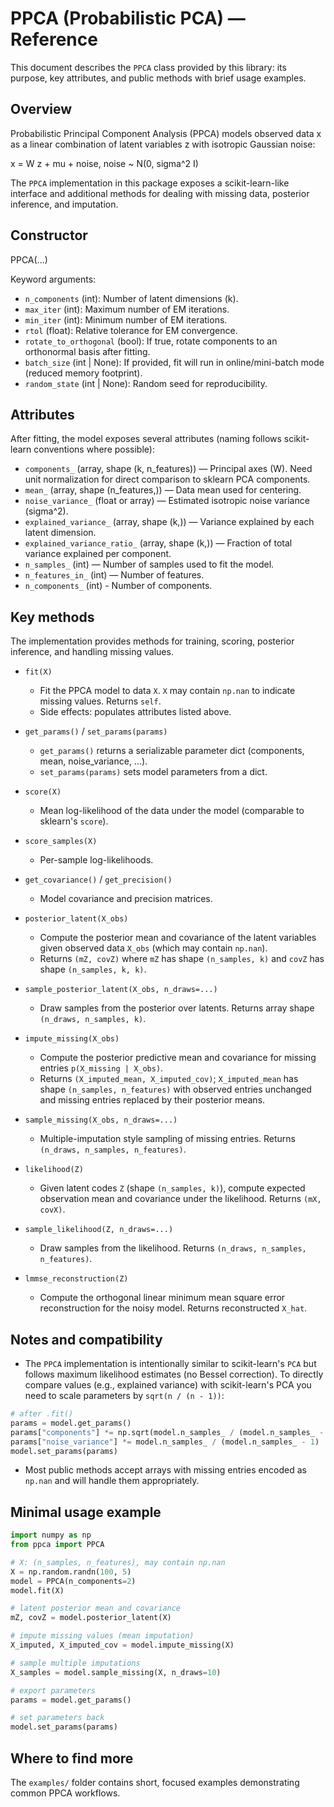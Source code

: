 # PPCA (Probabilistic PCA) — Reference

This document describes the `PPCA` class provided by this library: its purpose, key attributes, and public methods with brief usage examples.

## Overview

Probabilistic Principal Component Analysis (PPCA) models observed data x as a linear combination of latent variables z with isotropic Gaussian noise:

x = W z + mu + noise,  noise ~ N(0, sigma^2 I)

The `PPCA` implementation in this package exposes a scikit-learn-like interface and additional methods for dealing with missing data, posterior inference, and imputation.

## Constructor

PPCA(...)

Keyword arguments:

- `n_components` (int): Number of latent dimensions (k).
- `max_iter` (int): Maximum number of EM iterations.
- `min_iter` (int): Minimum number of EM iterations.
- `rtol` (float): Relative tolerance for EM convergence.
- `rotate_to_orthogonal` (bool): If true, rotate components to an orthonormal basis after fitting.
- `batch_size` (int | None): If provided, fit will run in online/mini-batch mode (reduced memory footprint).
- `random_state` (int | None): Random seed for reproducibility.

## Attributes

After fitting, the model exposes several attributes (naming follows scikit-learn conventions where possible):

- `components_` (array, shape (k, n_features)) — Principal axes (W). Need unit normalization for direct comparison to sklearn PCA components.
- `mean_` (array, shape (n_features,)) — Data mean used for centering.
- `noise_variance_` (float or array) — Estimated isotropic noise variance (sigma^2).
- `explained_variance_` (array, shape (k,)) — Variance explained by each latent dimension.
- `explained_variance_ratio_` (array, shape (k,)) — Fraction of total variance explained per component.
- `n_samples_` (int) — Number of samples used to fit the model.
- `n_features_in_` (int) — Number of features.
- `n_components_` (int) - Number of components.

## Key methods

The implementation provides methods for training, scoring, posterior inference, and handling missing values.

- `fit(X)`
  - Fit the PPCA model to data `X`. `X` may contain `np.nan` to indicate missing values. Returns `self`.
  - Side effects: populates attributes listed above.

- `get_params()` / `set_params(params)`
  - `get_params()` returns a serializable parameter dict (components, mean, noise_variance, ...).
  - `set_params(params)` sets model parameters from a dict.

- `score(X)`
  - Mean log-likelihood of the data under the model (comparable to sklearn's `score`).

- `score_samples(X)`
  - Per-sample log-likelihoods.

- `get_covariance()` / `get_precision()`
  - Model covariance and precision matrices.

- `posterior_latent(X_obs)`
  - Compute the posterior mean and covariance of the latent variables given observed data `X_obs` (which may contain `np.nan`).
  - Returns `(mZ, covZ)` where `mZ` has shape `(n_samples, k)` and `covZ` has shape `(n_samples, k, k)`.

- `sample_posterior_latent(X_obs, n_draws=...)`
  - Draw samples from the posterior over latents. Returns array shape `(n_draws, n_samples, k)`.

- `impute_missing(X_obs)`
  - Compute the posterior predictive mean and covariance for missing entries `p(X_missing | X_obs)`.
  - Returns `(X_imputed_mean, X_imputed_cov)`; `X_imputed_mean` has shape `(n_samples, n_features)` with observed entries unchanged and missing entries replaced by their posterior means.

- `sample_missing(X_obs, n_draws=...)`
  - Multiple-imputation style sampling of missing entries. Returns `(n_draws, n_samples, n_features)`.

- `likelihood(Z)`
  - Given latent codes `Z` (shape `(n_samples, k)`), compute expected observation mean and covariance under the likelihood. Returns `(mX, covX)`.

- `sample_likelihood(Z, n_draws=...)`
  - Draw samples from the likelihood. Returns `(n_draws, n_samples, n_features)`.

- `lmmse_reconstruction(Z)`
  - Compute the orthogonal linear minimum mean square error reconstruction for the noisy model. Returns reconstructed `X_hat`.

## Notes and compatibility

- The `PPCA` implementation is intentionally similar to scikit-learn's `PCA` but follows maximum likelihood estimates (no Bessel correction). To directly compare values (e.g., explained variance) with scikit-learn's PCA you need to scale parameters by `sqrt(n / (n - 1))`:

```python
# after .fit()
params = model.get_params()
params["components"] *= np.sqrt(model.n_samples_ / (model.n_samples_ - 1))
params["noise_variance"] *= model.n_samples_ / (model.n_samples_ - 1)
model.set_params(params)
```

- Most public methods accept arrays with missing entries encoded as `np.nan` and will handle them appropriately.

## Minimal usage example

```python
import numpy as np
from ppca import PPCA

# X: (n_samples, n_features), may contain np.nan
X = np.random.randn(100, 5)
model = PPCA(n_components=2)
model.fit(X)

# latent posterior mean and covariance
mZ, covZ = model.posterior_latent(X)

# impute missing values (mean imputation)
X_imputed, X_imputed_cov = model.impute_missing(X)

# sample multiple imputations
X_samples = model.sample_missing(X, n_draws=10)

# export parameters
params = model.get_params()

# set parameters back
model.set_params(params)
```

## Where to find more

The `examples/` folder contains short, focused examples demonstrating common PPCA workflows.
